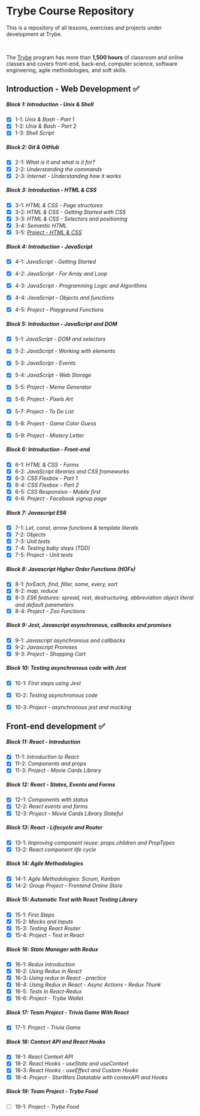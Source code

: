 # Trybe Course Repository 
 This is a repository of all lessons, exercises and projects under development at Trybe.
 
<br>

The [Trybe](https://www.betrybe.com/) program has more than **1,500 hours** of classroom and online classes and covers front-end, back-end, computer science, software engineering, agile methodologies, and soft skills.


## Introduction - Web Development :white_check_mark:


##### Block 1: Introduction - Unix & Shell 
- [x] 1-1: *Unix & Bash - Part 1*
- [x] 1-2: *Unix & Bash - Part 2*
- [x] 1-3: *Shell Script*

##### Block 2: Git & GitHub 
- [x] 2-1: *What is it and what is it for?*
- [x] 2-2: *Understanding the commands*
- [x] 2-3: *Internet - Understanding how it works*

##### Block 3: Introduction - HTML & CSS
- [x] 3-1: *HTML & CSS - Page structures*
- [x] 3-2: *HTML & CSS - Getting Started with CSS*
- [x] 3-3: *HTML & CSS - Selectors and positioning*
- [x] 3-4: *Semantic HTML*
- [x] 3-5: *[Project - HTML & CSS](https://github.com/andrejaques/AndreJaques-Website)*

##### Block 4: Introduction - JavaScript
- [x] 4-1: *JavaScript - Getting Started*
- [x] 4-2: *JavaScript - For Array and Loop*
- [x] 4-3: *JavaScript - Programming Logic and Algorithms*
- [x] 4-4: *JavaScript - Objects and functions*
- [x] 4-5: *Project - Playground Functions*


##### Block 5: Introduction - JavaScript and DOM
- [x] 5-1: *JavaScript - DOM and selectors*
- [x] 5-2: *JavaScript - Working with elements*
- [x] 5-3: *JavaScript - Events*
- [x] 5-4: *JavaScript - Web Storage*
- [x] 5-5: *Project - Meme Generator*
- [x] 5-6: *Project - Pixels Art*
- [x] 5-7: *Project - To Do List*
- [x] 5-8: *Project - Game Color Guess*
- [x] 5-9: *Project - Mistery Letter*


##### Block 6: Introduction - Front-end
- [x] 6-1: *HTML & CSS - Forms*
- [x] 6-2: *JavaScript libraries and CSS frameworks*
- [x] 6-3: *CSS Flexbox - Part 1*
- [x] 6-4: *CSS Flexbox - Part 2*
- [x] 6-5: *CSS Responsivo - Mobile first*
- [x] 6-6: *Project - Facebook signup page*

##### Block 7: Javascript ES6
- [x] 7-1: *Let, const, arrow functions & template literals*
- [x] 7-2: *Objects*
- [x] 7-3: *Unit tests*
- [x] 7-4: *Testing baby steps (TDD)*
- [x] 7-5: *Project - Unit tests*

##### Block 8: Javascript Higher Order Functions (HOFs)
- [x] 8-1: *forEach, find, filter, some, every, sort*
- [x] 8-2: *map, reduce*
- [x] 8-3: *ES6 features: spread, rest, destructuring, abbreviation object literal and default parameters*
- [x] 8-4: *Project - Zoo Functions*

##### Block 9: Jest, Javascript asynchronous, callbacks and promises
- [x] 9-1: *Javascript asynchronous and callbacks*
- [x] 9-2: *Javascript Promises*
- [x] 9-3: *Project - Shopping Cart*

##### Block 10: Testing asynchronous code with Jest
- [x] 10-1: *First steps using Jest*
- [x] 10-2: *Testing asynchronous code*
- [x] 10-3: *Project - asynchronous jest and mocking*


## Front-end development :white_check_mark:


##### Block 11: React - Introduction
- [x] 11-1: *Introduction to React*
- [x] 11-2: *Components and props*
- [x] 11-3: *Project - Movie Cards Library*

##### Block 12: React - States, Events and Forms
- [x] 12-1: *Components with status*
- [x] 12-2: *React events and forms*
- [x] 12-3: *Project - Movie Cards Library Stateful*

##### Block 13: React - Lifecycle and Router
- [x] 13-1: *Improving component reuse: props.children and PropTypes*
- [x] 13-2: *React component life cycle*

##### Block 14: Agile Methodologies
- [x] 14-1: *Agile Methodologies: Scrum, Kanban*
- [x] 14-2: *Group Project - Frontend Online Store*

##### Block 15: Automatic Test with React Testing Library
- [x] 15-1: *First Steps*
- [x] 15-2: *Mocks and Inputs*
- [x] 15-3: *Testing React Router*
- [x] 15-4: *Project - Test in React*

##### Block 16: State Manager with Redux
- [x] 16-1: *Redux Introduction*
- [x] 16-2: *Using Redux in React*
- [x] 16-3: *Using redux in React - practice*
- [x] 16-4: *Using Redux in React - Async Actions - Redux Thunk*
- [x] 16-5: *Tests in React-Redux*
- [x] 16-6: *Project - Trybe Wallet*

##### Block 17: Team Project - Trivia Game With React
- [x] 17-1: *Project - Trivia Game*

##### Block 18: Context API and React Hooks
- [x] 18-1: *React Context API*
- [x] 18-2: *React Hooks - useState and useContext*
- [x] 18-3: *React Hooks - useEffect and Custom Hooks*
- [x] 18-4: *Project - StarWars Datatable with contexAPI and Hooks*

##### Block 19: Team Project - Trybe Food
- [ ] 19-1: *Project - Trybe Food*
